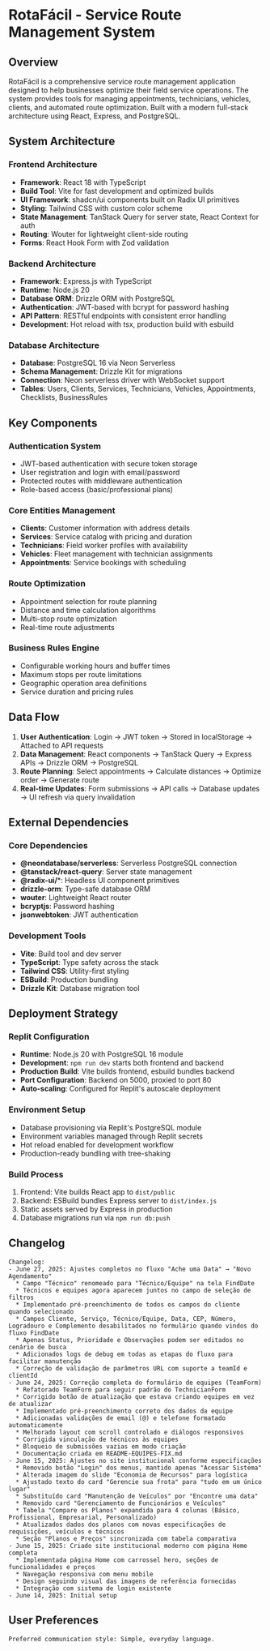 # RotaFácil - Service Route Management System

## Overview

RotaFácil is a comprehensive service route management application designed to help businesses optimize their field service operations. The system provides tools for managing appointments, technicians, vehicles, clients, and automated route optimization. Built with a modern full-stack architecture using React, Express, and PostgreSQL.

## System Architecture

### Frontend Architecture
- **Framework**: React 18 with TypeScript
- **Build Tool**: Vite for fast development and optimized builds
- **UI Framework**: shadcn/ui components built on Radix UI primitives
- **Styling**: Tailwind CSS with custom color scheme
- **State Management**: TanStack Query for server state, React Context for auth
- **Routing**: Wouter for lightweight client-side routing
- **Forms**: React Hook Form with Zod validation

### Backend Architecture
- **Framework**: Express.js with TypeScript
- **Runtime**: Node.js 20
- **Database ORM**: Drizzle ORM with PostgreSQL
- **Authentication**: JWT-based with bcrypt for password hashing
- **API Pattern**: RESTful endpoints with consistent error handling
- **Development**: Hot reload with tsx, production build with esbuild

### Database Architecture
- **Database**: PostgreSQL 16 via Neon Serverless
- **Schema Management**: Drizzle Kit for migrations
- **Connection**: Neon serverless driver with WebSocket support
- **Tables**: Users, Clients, Services, Technicians, Vehicles, Appointments, Checklists, BusinessRules

## Key Components

### Authentication System
- JWT-based authentication with secure token storage
- User registration and login with email/password
- Protected routes with middleware authentication
- Role-based access (basic/professional plans)

### Core Entities Management
- **Clients**: Customer information with address details
- **Services**: Service catalog with pricing and duration
- **Technicians**: Field worker profiles with availability
- **Vehicles**: Fleet management with technician assignments
- **Appointments**: Service bookings with scheduling

### Route Optimization
- Appointment selection for route planning
- Distance and time calculation algorithms
- Multi-stop route optimization
- Real-time route adjustments

### Business Rules Engine
- Configurable working hours and buffer times
- Maximum stops per route limitations
- Geographic operation area definitions
- Service duration and pricing rules

## Data Flow

1. **User Authentication**: Login → JWT token → Stored in localStorage → Attached to API requests
2. **Data Management**: React components → TanStack Query → Express APIs → Drizzle ORM → PostgreSQL
3. **Route Planning**: Select appointments → Calculate distances → Optimize order → Generate route
4. **Real-time Updates**: Form submissions → API calls → Database updates → UI refresh via query invalidation

## External Dependencies

### Core Dependencies
- **@neondatabase/serverless**: Serverless PostgreSQL connection
- **@tanstack/react-query**: Server state management
- **@radix-ui/***: Headless UI component primitives
- **drizzle-orm**: Type-safe database ORM
- **wouter**: Lightweight React router
- **bcryptjs**: Password hashing
- **jsonwebtoken**: JWT authentication

### Development Tools
- **Vite**: Build tool and dev server
- **TypeScript**: Type safety across the stack
- **Tailwind CSS**: Utility-first styling
- **ESBuild**: Production bundling
- **Drizzle Kit**: Database migration tool

## Deployment Strategy

### Replit Configuration
- **Runtime**: Node.js 20 with PostgreSQL 16 module
- **Development**: `npm run dev` starts both frontend and backend
- **Production Build**: Vite builds frontend, esbuild bundles backend
- **Port Configuration**: Backend on 5000, proxied to port 80
- **Auto-scaling**: Configured for Replit's autoscale deployment

### Environment Setup
- Database provisioning via Replit's PostgreSQL module
- Environment variables managed through Replit secrets
- Hot reload enabled for development workflow
- Production-ready bundling with tree-shaking

### Build Process
1. Frontend: Vite builds React app to `dist/public`
2. Backend: ESBuild bundles Express server to `dist/index.js`
3. Static assets served by Express in production
4. Database migrations run via `npm run db:push`

## Changelog
```
Changelog:
- June 27, 2025: Ajustes completos no fluxo "Ache uma Data" → "Novo Agendamento"
  * Campo "Técnico" renomeado para "Técnico/Equipe" na tela FindDate
  * Técnicos e equipes agora aparecem juntos no campo de seleção de filtros
  * Implementado pré-preenchimento de todos os campos do cliente quando selecionado
  * Campos Cliente, Serviço, Técnico/Equipe, Data, CEP, Número, Logradouro e Complemento desabilitados no formulário quando vindos do fluxo FindDate
  * Apenas Status, Prioridade e Observações podem ser editados no cenário de busca
  * Adicionados logs de debug em todas as etapas do fluxo para facilitar manutenção
  * Correção de validação de parâmetros URL com suporte a teamId e clientId
- June 24, 2025: Correção completa do formulário de equipes (TeamForm)
  * Refatorado TeamForm para seguir padrão do TechnicianForm
  * Corrigido botão de atualização que estava criando equipes em vez de atualizar
  * Implementado pré-preenchimento correto dos dados da equipe
  * Adicionadas validações de email (@) e telefone formatado automaticamente
  * Melhorado layout com scroll controlado e diálogos responsivos
  * Corrigida vinculação de técnicos às equipes
  * Bloqueio de submissões vazias em modo criação
  * Documentação criada em README-EQUIPES-FIX.md
- June 15, 2025: Ajustes no site institucional conforme especificações
  * Removido botão "Login" dos menus, mantido apenas "Acessar Sistema"
  * Alterada imagem do slide "Economia de Recursos" para logística
  * Ajustado texto do card "Gerencie sua frota" para "tudo em um único lugar"
  * Substituído card "Manutenção de Veículos" por "Encontre uma data"
  * Removido card "Gerenciamento de Funcionários e Veículos"
  * Tabela "Compare os Planos" expandida para 4 colunas (Básico, Profissional, Empresarial, Personalizado)
  * Atualizados dados dos planos com novas especificações de requisições, veículos e técnicos
  * Seção "Planos e Preços" sincronizada com tabela comparativa
- June 15, 2025: Criado site institucional moderno com página Home completa
  * Implementada página Home com carrossel hero, seções de funcionalidades e preços
  * Navegação responsiva com menu mobile 
  * Design seguindo visual das imagens de referência fornecidas
  * Integração com sistema de login existente
- June 14, 2025: Initial setup
```

## User Preferences
```
Preferred communication style: Simple, everyday language.
```